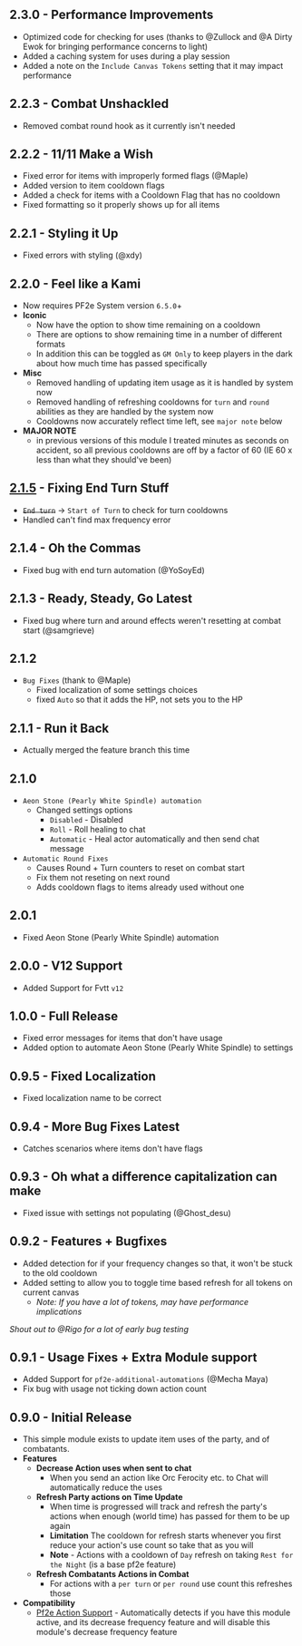 ## 2.3.0 - Performance Improvements
- Optimized code for checking for uses (thanks to @Zullock and @A Dirty Ewok for bringing performance concerns to light)
- Added a caching system for uses during a play session
- Added a note on the `Include Canvas Tokens` setting that it may impact performance

## 2.2.3 - Combat Unshackled
- Removed combat round hook as it currently isn't needed

## 2.2.2 - 11/11 Make a Wish

- Fixed error for items with improperly formed flags (@Maple)
- Added version to item cooldown flags
- Added a check for items with a Cooldown Flag that has no cooldown
- Fixed formatting so it properly shows up for all items

## 2.2.1 - Styling it Up

- Fixed errors with styling (@xdy)

## 2.2.0 - Feel like a Kami

- Now requires PF2e System version `6.5.0`+
- **Iconic**
  - Now have the option to show time remaining on a cooldown
  - There are options to show remaining time in a number of different formats
  - In addition this can be toggled as `GM Only` to keep players in the dark about how much time has passed specifically
- **Misc**
  - Removed handling of updating item usage as it is handled by system now
  - Removed handling of refreshing cooldowns for `turn` and `round` abilities as they are handled by the system now
  - Cooldowns now accurately reflect time left, see `major note` below
- **MAJOR NOTE**
  - in previous versions of this module I treated minutes as seconds on accident, so all previous cooldowns are off by a factor of 60 (IE 60 x less than what they should've been)

## [2.1.5](https://github.com/ChasarooniZ/pf2e-usage-updater/compare/2.1.4...2.1.5) - Fixing End Turn Stuff

- ~~`End turn`~~ -> `Start of Turn` to check for turn cooldowns
- Handled can't find max frequency error

## 2.1.4 - Oh the Commas

- Fixed bug with end turn automation (@YoSoyEd)

## 2.1.3 - Ready, Steady, Go Latest

- Fixed bug where turn and around effects weren't resetting at combat start (@samgrieve)

## 2.1.2

- `Bug Fixes` (thank to @Maple)
  - Fixed localization of some settings choices
  - fixed `Auto` so that it adds the HP, not sets you to the HP

## 2.1.1 - Run it Back

- Actually merged the feature branch this time

## 2.1.0

- `Aeon Stone (Pearly White Spindle) automation`
  - Changed settings options
    - `Disabled` - Disabled
    - `Roll` - Roll healing to chat
    - `Automatic` - Heal actor automatically and then send chat message
- `Automatic Round Fixes`
  - Causes Round + Turn counters to reset on combat start
  - Fix them not reseting on next round
  - Adds cooldown flags to items already used without one

## 2.0.1

- Fixed Aeon Stone (Pearly White Spindle) automation

## 2.0.0 - V12 Support

- Added Support for Fvtt `v12`

## 1.0.0 - Full Release

- Fixed error messages for items that don't have usage
- Added option to automate Aeon Stone (Pearly White Spindle) to settings

## 0.9.5 - Fixed Localization

- Fixed localization name to be correct

## 0.9.4 - More Bug Fixes Latest

- Catches scenarios where items don't have flags

## 0.9.3 - Oh what a difference capitalization can make

- Fixed issue with settings not populating (@Ghost_desu)

## 0.9.2 - Features + Bugfixes

- Added detection for if your frequency changes so that, it won't be stuck to the old cooldown
- Added setting to allow you to toggle time based refresh for all tokens on current canvas
  - _Note: If you have a lot of tokens, may have performance implications_

_Shout out to @Rigo for a lot of early bug testing_

## 0.9.1 - Usage Fixes + Extra Module support

- Added Support for `pf2e-additional-automations` (@Mecha Maya)
- Fix bug with usage not ticking down action count

## 0.9.0 - Initial Release

- This simple module exists to update item uses of the party, and of combatants.
- **Features**
  - **Decrease Action uses when sent to chat**
    - When you send an action like Orc Ferocity etc. to Chat will automatically reduce the uses
  - **Refresh Party actions on Time Update**
    - When time is progressed will track and refresh the party's actions when enough (world time) has passed for them to be up again
    - **Limitation** The cooldown for refresh starts whenever you first reduce your action's use count so take that as you will
    - **Note** - Actions with a cooldown of `Day` refresh on taking `Rest for the Night` (is a base pf2e feature)
  - **Refresh Combatants Actions in Combat**
    - For actions with a `per turn` or `per round` use count this refreshes those
- **Compatibility**
  - [Pf2e Action Support](https://github.com/reyzor1991/foundry-vtt-pf2e-action-support) - Automatically detects if you have this module active, and its decrease frequency feature and will disable this module's decrease frequency feature
